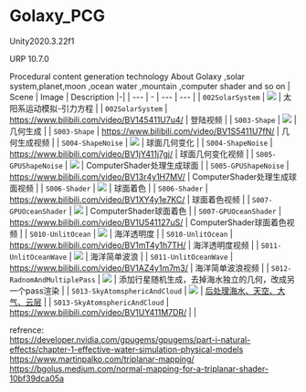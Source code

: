# Golaxy_PCG
 Unity2020.3.22f1
 
 URP 10.7.0
 
 Procedural content generation technology About Golaxy ,solar system,planet,moon ,ocean water ,mountain ,computer shader and so on
| Scene | Image | Description |-|
| --- | - | --- | --- |
| `002SolarSystem` | ![](https://workbooko1.oss-cn-hangzhou.aliyuncs.com/uPic/title.png) | 太阳系运动模拟-引力方程 |
| `002SolarSystem` | https://www.bilibili.com/video/BV145411U7u4/ | 登陆视频 |
| `S003-Shape` | ![](https://workbooko1.oss-cn-hangzhou.aliyuncs.com/uPic/003Shape.png) | 几何生成 |
| `S003-Shape` | https://www.bilibili.com/video/BV1S5411U7fN/ | 几何生成视频 |
| `S004-ShapeNoise` | ![](https://workbooko1.oss-cn-hangzhou.aliyuncs.com/uPic/004ShapeNoise.png) | 球面几何变化 |
| `S004-ShapeNoise` | https://www.bilibili.com/video/BV1jY411j7gj/ | 球面几何变化视频 |
| `S005-GPUShapeNoise` | ![](https://workbooko1.oss-cn-hangzhou.aliyuncs.com/uPic/005GPUShape.png) | ComputerShader处理生成球面 |
| `S005-GPUShapeNoise` | https://www.bilibili.com/video/BV13r4y1H7MV/ | ComputerShader处理生成球面视频 |
| `S006-Shader` | ![](https://workbooko1.oss-cn-hangzhou.aliyuncs.com/uPic/006Shader.png) | 球面着色 |
| `S006-Shader` | https://www.bilibili.com/video/BV1XY4y1e7KC/ | 球面着色视频 |
| `S007-GPUOceanShader` | ![](https://workbooko1.oss-cn-hangzhou.aliyuncs.com/uPic/007GPUOcean.png) | ComputerShader球面着色 |
| `S007-GPUOceanShader` | https://www.bilibili.com/video/BV1U541127uS/ | ComputerShader球面着色视频 |
| `S010-UnlitOcean` | ![](https://workbooko1.oss-cn-hangzhou.aliyuncs.com/uPic/010UnlitOcean.png) | 海洋透明度 |
| `S010-UnlitOcean` | https://www.bilibili.com/video/BV1mT4y1h7TH/ | 海洋透明度视频 |
| `S011-UnlitOceanWave` | ![](https://workbooko1.oss-cn-hangzhou.aliyuncs.com/uPic/011SimpleOceanWater.png) | 海洋简单波浪 |
| `S011-UnlitOceanWave` | https://www.bilibili.com/video/BV1AZ4y1m7m3/ | 海洋简单波浪视频 |
| `S012-RadnomAndMultiplePass` | ![](https://workbooko1.oss-cn-hangzhou.aliyuncs.com/uPic/012RandomAndMultiplPass.png) | 添加行星随机生成，去掉海水独立的几何，改成另一个pass渲染 |
| `S013-SkyAtomsphericAndCloud` | ![](https://workbooko1.oss-cn-hangzhou.aliyuncs.com/uPic/S013-SkyAtomsphericAndCloud.png) | <a href="https://github.com/zwluoqi/Clouds">后处理海水、天空、大气、云层</a> |
| `S013-SkyAtomsphericAndCloud` | https://www.bilibili.com/video/BV1UY411M7DR/ |  |

refrence:<br>
https://developer.nvidia.com/gpugems/gpugems/part-i-natural-effects/chapter-1-effective-water-simulation-physical-models<br>
https://www.martinpalko.com/triplanar-mapping/<br>
https://bgolus.medium.com/normal-mapping-for-a-triplanar-shader-10bf39dca05a<br>
